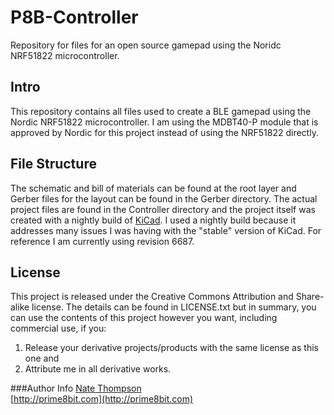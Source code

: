 # P8B-Controller
Repository for files for an open source gamepad using the Noridc NRF51822 microcontroller.

## Intro
This repository contains all files used to create a BLE gamepad using the Nordic NRF51822 microcontroller. I am using the MDBT40-P module that is approved by Nordic for this project instead of using the NRF51822 directly. 

## File Structure
The schematic and bill of materials can be found at the root layer and Gerber files for the layout can be found in the Gerber directory. The actual project files are found in the Controller directory and the project itself was created with a nightly build of [KiCad](http://kicad-pcb.org/). I used a nightly build because it addresses many issues I was having with the "stable" version of KiCad. For reference I am currently using revision 6687.

## License
This project is released under the Creative Commons Attribution and Share-alike license. The details can be found in LICENSE.txt but in summary, you can use the contents of this project however you want, including commercial use, if you:
1. Release your derivative projects/products with the same license as this one and
2. Attribute me in all derivative works.

###Author Info
[Nate Thompson](mailto:nate@prime8bit.com) <br/>
[http://prime8bit.com](http://prime8bit.com)